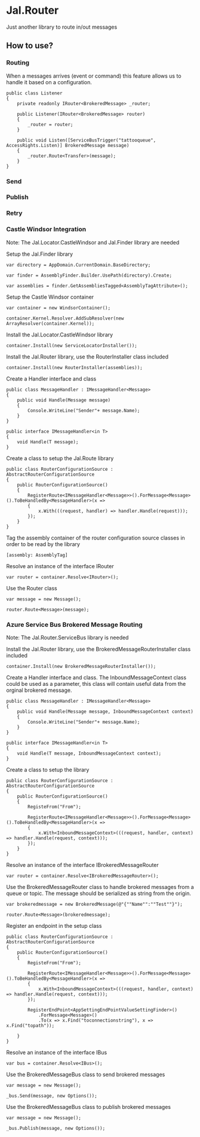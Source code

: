 # Jal.Router
Just another library to route in/out messages

## How to use?

### Routing

When a messages arrives (event or command) this feature allows us to handle it based on a configuration.

	public class Listener
    {
        private readonly IRouter<BrokeredMessage> _router;

        public Listener(IRouter<BrokeredMessage> router)
        {
            _router = router;
        }

        public void Listen([ServiceBusTrigger("tattooqueue", AccessRights.Listen)] BrokeredMessage message)
        {
            _router.Route<Transfer>(message);
        }
    }

### Send

### Publish

### Retry

### Castle Windsor Integration

Note: The Jal.Locator.CastleWindsor and Jal.Finder library are needed

Setup the Jal.Finder library

	var directory = AppDomain.CurrentDomain.BaseDirectory;

	var finder = AssemblyFinder.Builder.UsePath(directory).Create;

	var assemblies = finder.GetAssembliesTagged<AssemblyTagAttribute>();

Setup the Castle Windsor container

	var container = new WindsorContainer();

	container.Kernel.Resolver.AddSubResolver(new ArrayResolver(container.Kernel));

Install the Jal.Locator.CastleWindsor library

	container.Install(new ServiceLocatorInstaller());

Install the Jal.Router library, use the RouterInstaller class included

	container.Install(new RouterInstaller(assemblies));

Create a Handler interface and class

	public class MessageHandler : IMessageHandler<Message>
	{
		public void Handle(Message message)
		{
			Console.WriteLine("Sender"+ message.Name);
		}
	}

	public interface IMessageHandler<in T>
	{
		void Handle(T message);
	}

Create a class to setup the Jal.Route library

	public class RouterConfigurationSource : AbstractRouterConfigurationSource
	{
		public RouterConfigurationSource()
		{
			RegisterRoute<IMessageHandler<Message>>().ForMessage<Message>().ToBeHandledBy<MessageHandler>(x =>
			{
				x.With(((request, handler) => handler.Handle(request)));
			});
		}
	}

Tag the assembly container of the router configuration source classes in order to be read by the library

	[assembly: AssemblyTag]
	
Resolve an instance of the interface IRouter

	var router = container.Resolve<IRouter>();

Use the Router class

	var message = new Message();

	router.Route<Message>(message);

### Azure Service Bus Brokered Message Routing

Note: The Jal.Router.ServiceBus library is needed

Install the Jal.Router library, use the BrokeredMessageRouterInstaller class included

	container.Install(new BrokeredMessageRouterInstaller());

Create a Handler interface and class. The InboundMessageContext class could be used as a parameter, this class will contain useful data from the orginal brokered message.

	public class MessageHandler : IMessageHandler<Message>
	{
		public void Handle(Message message, InboundMessageContext context)
		{
			Console.WriteLine("Sender"+ message.Name);
		}
	}

	public interface IMessageHandler<in T>
	{
		void Handle(T message, InboundMessageContext context);
	}

Create a class to setup the library

	public class RouterConfigurationSource : AbstractRouterConfigurationSource
	{
		public RouterConfigurationSource()
		{
			RegisteFrom("From");

			RegisterRoute<IMessageHandler<Message>>().ForMessage<Message>().ToBeHandledBy<MessageHandler>(x =>
			{
				x.With<InboundMessageContext>(((request, handler, context) => handler.Handle(request, context)));
			});
		}
	}

Resolve an instance of the interface IBrokeredMessageRouter

	var router = container.Resolve<IBrokeredMessageRouter>();

Use the BrokeredMessageRouter class to handle brokered messages from a queue or topic. The message should be serialized as string from the origin.

	var brokeredmessage = new BrokeredMessage(@"{""Name"":""Test""}");

	router.Route<Message>(brokeredmessage);

Register an endpoint in the setup class

	public class RouterConfigurationSource : AbstractRouterConfigurationSource
	{
		public RouterConfigurationSource()
		{
			RegisteFrom("From");

			RegisterRoute<IMessageHandler<Message>>().ForMessage<Message>().ToBeHandledBy<MessageHandler>(x =>
			{
				x.With<InboundMessageContext>(((request, handler, context) => handler.Handle(request, context)));
			});

			RegisterEndPoint<AppSettingEndPointValueSettingFinder>()
				.ForMessage<Message>()
				.To(x => x.Find("toconnectionstring"), x => x.Find("topath"));
			   
		}
	}

Resolve an instance of the interface IBus

	var bus = container.Resolve<IBus>();

Use the BrokeredMessageBus class to send brokered messages

	var message = new Message();

	_bus.Send(message, new Options());

Use the BrokeredMessageBus class to publish brokered messages

	var message = new Message();

	_bus.Publish(message, new Options());